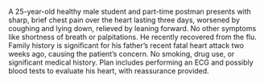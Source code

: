 A 25-year-old healthy male student and part-time postman presents with sharp, brief chest pain over the heart lasting three days, worsened by coughing and lying down, relieved by leaning forward. No other symptoms like shortness of breath or palpitations. He recently recovered from the flu. Family history is significant for his father’s recent fatal heart attack two weeks ago, causing the patient’s concern. No smoking, drug use, or significant medical history. Plan includes performing an ECG and possibly blood tests to evaluate his heart, with reassurance provided.

